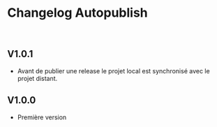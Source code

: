 <h1>Changelog Autopublish</h1>
&nbsp;
<h2>V1.0.1</h2>
<ul>
<li>Avant de publier une release le projet local est synchronisé avec le projet distant.</li>
</ul>
<h2>V1.0.0</h2>
<ul>
<li>Première version</li>
</ul>
